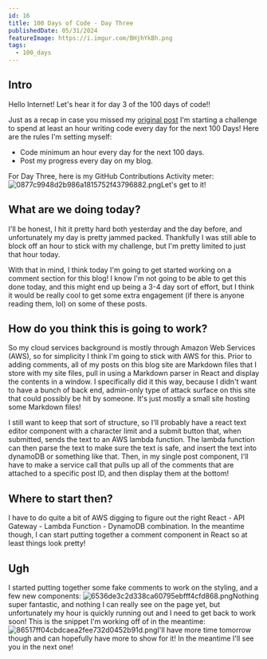 ```yaml
---
id: 16
title: 100 Days of Code - Day Three
publishedDate: 05/31/2024
featureImage: https://i.imgur.com/BHjhYkBh.png
tags:
  - 100_days
---
```

## Intro
Hello Internet!
Let's hear it for day 3 of the 100 days of code!!

Just as a recap in case you missed my [original post](https://screamintothevoid.today/blog/13) I'm starting a challenge to spend at least an hour writing code every day for the next 100 Days! Here are the rules I'm setting myself:
* Code minimum an hour every day for the next 100 days.
* Post my progress every day on my blog.

For Day Three, here is my GitHub Contributions Activity meter:
![0877c9948d2b986a1815752f43796882.png](https://i.imgur.com/6ai9C0n.png)Let's get to it!

## What are we doing today?
I'll be honest, I hit it pretty hard both yesterday and the day before, and unfortunately my day is pretty jammed packed. Thankfully I was still able to block off an hour to stick with my challenge, but I'm pretty limited to just that hour today.

With that in mind, I think today I'm going to get started working on a comment section for this blog! I know I'm not going to be able to get this done today, and this might end up being a 3-4 day sort of effort, but I think it would be really cool to get some extra engagement (if there is anyone reading them, lol) on some of these posts.


## How do you think this is going to work?
So my cloud services background is mostly through Amazon Web Services (AWS), so for simplicity I think I'm going to stick with AWS for this.
Prior to adding comments, all of my posts on this blog site are Markdown files that I store with my site files, pull in using a Markdown parser in React and display the contents in a window. I specifically did it this way, because I didn't want to have a bunch of back end, admin-only type of attack surface on this site that could possibly be hit by someone. It's just mostly a small site hosting some Markdown files!

I still want to keep that sort of structure, so I'll probably have a react text editor component with a character limit and a submit button that, when submitted, sends the text to an AWS lambda function. The lambda function can then parse the text to make sure the text is safe, and insert the text into dynamoDB or something like that. Then, in my single post component, I'll have to make a service call that pulls up all of the comments that are attached to a specific post ID, and then display them at the bottom!

## Where to start then?
I have to do quite a bit of AWS digging to figure out the right React - API Gateway - Lambda Function - DynamoDB combination. In the meantime though, I can start putting together a comment component in React so at least things look pretty!


## Ugh
I started putting together some fake comments to work on the styling, and a few new components:
![6536de3c2d338ca60795ebfff4cfd868.png](https://i.imgur.com/7L4ZSTI.png)Nothing super fantastic, and nothing I can really see on the page yet, but unfortunately my hour is quickly running out and I need to get back to work soon! This is the snippet I'm working off of in the meantime:
![86517ff04cbdcaea2fee732d0452b91d.png](https://i.imgur.com/BHjhYkB.png)I'll have more time tomorrow though and can hopefully have more to show for it! 
In the meantime I'll see you in the next one!